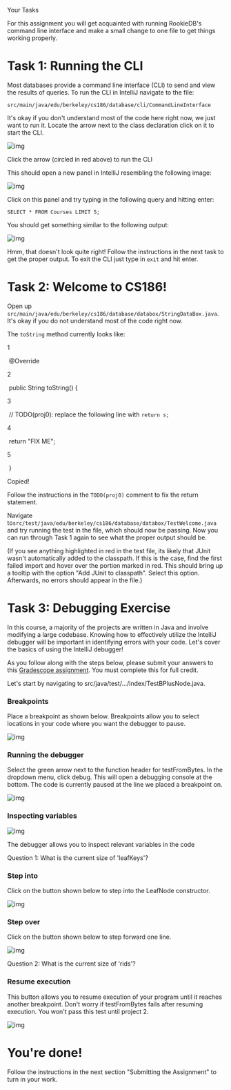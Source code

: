 Your Tasks

For this assignment you will get acquainted with running RookieDB's command line interface and make a small change to one file to get things working properly.

# Task 1: Running the CLI

Most databases provide a command line interface (CLI) to send and view the results of queries. To run the CLI in IntelliJ navigate to the file:

```
src/main/java/edu/berkeley/cs186/database/cli/CommandLineInterface
```

It's okay if you don't understand most of the code here right now, we just want to run it. Locate the arrow next to the class declaration click on it to start the CLI.

![img](https://3248067225-files.gitbook.io/~/files/v0/b/gitbook-legacy-files/o/assets%2F-MFVQnrLlCBowpNWJo1E%2Fsync%2F5a4de4c7d0ddde02ad4bd05e3938198a93f3c469.png?generation=1598272179258074&alt=media)

Click the arrow (circled in red above) to run the CLI

This should open a new panel in IntelliJ resembling the following image:

![img](https://3248067225-files.gitbook.io/~/files/v0/b/gitbook-x-prod.appspot.com/o/spaces%2F-MFVQnrLlCBowpNWJo1E%2Fuploads%2Fgit-blob-39d89c33aadc2526e0a5d9ceeb91c8e4c8252106%2Fimage%20(10)%20(1)%20(1).png?alt=media)

Click on this panel and try typing in the following query and hitting enter:

```
SELECT * FROM Courses LIMIT 5;
```

You should get something similar to the following output:

![img](https://3248067225-files.gitbook.io/~/files/v0/b/gitbook-legacy-files/o/assets%2F-MFVQnrLlCBowpNWJo1E%2Fsync%2Fb720005287f6253bac3bf8df4fc9be45f1ae035a.png?generation=1598272178939307&alt=media)

Hmm, that doesn't look quite right! Follow the instructions in the next task to get the proper output. To exit the CLI just type in `exit` and hit enter.

# Task 2: Welcome to CS186!

Open up `src/main/java/edu/berkeley/cs186/database/databox/StringDataBox.java`. It's okay if you do not understand most of the code right now.

The `toString` method currently looks like:

1

​    @Override

2

​    public String toString() {

3

​        // TODO(proj0): replace the following line with `return s;`

4

​        return "FIX ME";

5

​    }



Copied!

Follow the instructions in the `TODO(proj0)` comment to fix the return statement.

Navigate to`src/test/java/edu/berkeley/cs186/database/databox/TestWelcome.java` and try running the test in the file, which should now be passing. Now you can run through Task 1 again to see what the proper output should be.

(If you see anything highlighted in red in the test file, its likely that JUnit wasn't automatically added to the classpath. If this is the case, find the first failed import and hover over the portion marked in red. This should bring up a tooltip with the option "Add JUnit to classpath". Select this option. Afterwards, no errors should appear in the file.)

# Task 3: Debugging Exercise

In this course, a majority of the projects are written in Java and involve modifying a large codebase. Knowing how to effectively utilize the IntelliJ debugger will be important in identifying errors with your code. Let's cover the basics of using the IntelliJ debugger!



As you follow along with the steps below, please submit your answers to this [Gradescope assignment](https://www.gradescope.com/courses/345707/assignments/1779425). You must complete this for full credit.

Let's start by navigating to src/java/test/.../index/TestBPlusNode.java.

### Breakpoints

Place a breakpoint as shown below. Breakpoints allow you to select locations in your code where you want the debugger to pause.

![img](https://3248067225-files.gitbook.io/~/files/v0/b/gitbook-x-prod.appspot.com/o/spaces%2F-MFVQnrLlCBowpNWJo1E%2Fuploads%2Fgit-blob-cefaeedac3f3d354e1e551f58190f622a2e5a9b8%2FScreen%20Shot%202022-01-17%20at%2011.41.55%20PM.png?alt=media)

### Running the debugger

Select the green arrow next to the function header for testFromBytes. In the dropdown menu, click debug. This will open a debugging console at the bottom. The code is currently paused at the line we placed a breakpoint on.

![img](https://3248067225-files.gitbook.io/~/files/v0/b/gitbook-x-prod.appspot.com/o/spaces%2F-MFVQnrLlCBowpNWJo1E%2Fuploads%2Fgit-blob-011bd2fe36bc500c293199d90e311fc7e919728f%2FScreen%20Shot%202022-01-17%20at%2011.39.45%20PM.png?alt=media)

### Inspecting variables

![img](https://3248067225-files.gitbook.io/~/files/v0/b/gitbook-x-prod.appspot.com/o/spaces%2F-MFVQnrLlCBowpNWJo1E%2Fuploads%2Fgit-blob-5005c51313e4c645a5920f74a21d3cfe74c049db%2FScreen%20Shot%202022-01-17%20at%2011.56.14%20PM%20copy.jpg?alt=media)

The debugger allows you to inspect relevant variables in the code



Question 1: What is the current size of 'leafKeys'?

### Step into

Click on the button shown below to step into the LeafNode constructor.

![img](https://3248067225-files.gitbook.io/~/files/v0/b/gitbook-x-prod.appspot.com/o/spaces%2F-MFVQnrLlCBowpNWJo1E%2Fuploads%2Fgit-blob-22816b4115593b7a5d39f94b7159e676dd6e5a21%2FScreen%20Shot%202022-01-18%20at%2012.00.53%20AM%20copy.jpg?alt=media)

### Step over

Click on the button shown below to step forward one line.

![img](https://3248067225-files.gitbook.io/~/files/v0/b/gitbook-x-prod.appspot.com/o/spaces%2F-MFVQnrLlCBowpNWJo1E%2Fuploads%2Fgit-blob-158acca96e636deb264f7fc10be4e94e8cb11edd%2FScreen%20Shot%202022-01-18%20at%2012.00.53%20AM%20copy%202.jpg?alt=media)



Question 2: What is the current size of 'rids'?

### Resume execution

This button allows you to resume execution of your program until it reaches another breakpoint. Don't worry if testFromBytes fails after resuming execution. You won't pass this test until project 2.

![img](https://3248067225-files.gitbook.io/~/files/v0/b/gitbook-x-prod.appspot.com/o/spaces%2F-MFVQnrLlCBowpNWJo1E%2Fuploads%2Fgit-blob-f5150b86001e689409a26af728c10efb44530456%2FScreen%20Shot%202022-01-18%20at%2012.00.53%20AM.png?alt=media)

# You're done!

Follow the instructions in the next section "Submitting the Assignment" to turn in your work.